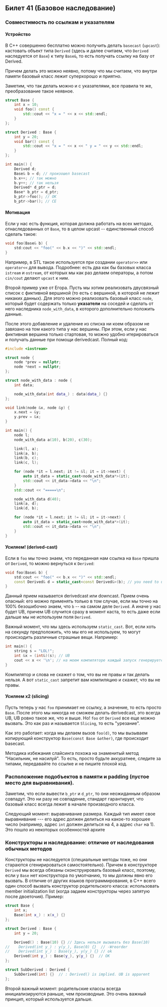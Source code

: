 ## Билет 41 (Базовое наследование)

### Совместимость по ссылкам и указателям

#### Устройство

В C++ совершенно бесплатно можно получить делать `basecast` (`upcast`): кастовать объект типа `Derived` (здесь и далее
считаем, что `Derived` наследуется от `Base`) к типу `Base&`, то есть получать ссылку на базу от Derived.

Причем делать это можно неявно, потому что мы считаем, что внутри памяти базовый класс лежит суперхорошо и приятно.

Заметим, что так делать можно и с указателями, все правила те же, преобразование такое неявное.

```c++
struct Base {
    int x = 10;
    void foo() const {
        std::cout << "x = " << x << std::endl;
    }
};

struct Derived : Base {
    int y = 20;
    void bar() const {
        std::cout << "x = " << x << " y = " << y << std::endl;
    }
};

int main() {
    Derived d;
    Base& b = d; // произошел basecast
    b.x++; // так можно
    b.y++; // так нельзя
    Derived* d_ptr = d;
    Base* b_ptr = d_ptr; 
    b_ptr->foo(); // OK
    b_ptr->bar(); // CE
```

#### Мотивация

Если у нас есть функция, которая должна работать на всех методах, отнаследованных от `Base`, то в целом upcast --
единственный способ сделать такое:

```c++
void foo(Base& b) {
    std:cout << "foo(" << b.x << ")" << std::endl;
}
```

Например, в STL такое используется при создании `operator>>` или `operator<<` для вывода. Подробнее: есть два как бы
базовых класса `istream` и `ostream`, от которых мы как раз делаем операторы, а потом `cin/cout` делают `upcast` к ним.

Второй пример уже от Егора. Пусть мы хотим реализовать двусвязный список с фиктивной вершиной (то есть с вершиной, в
которой не лежит никаких данных). Для этого можно реализовать базовый класс `node`, который будет содержать только
**указатели** на соседей и сделать от него наследника `node_with_data`, в которого дополнительно положить данные.

После этого добавление и удаление из списка ни коем образом не завязано на том какого типа у нас вершины. При этом, если
у нас фиктивная вершина только стартовая, то можно удобно итерироваться и получать данные при помощи derivedcast. Полный
код:

```c++
#include <iostream>

struct node {
    node *prev = nullptr;
    node *next = nullptr;
};

struct node_with_data : node {
    int data;

    node_with_data(int data_) : data(data_) {}
};

void link(node &x, node &y) {
    x.next = &y;
    y.prev = &x;
}

int main() {
    node l;
    node_with_data a(10), b(20), c(30);

    link(l, a);
    link(a, b);
    link(b, c);
    link(c, l);

    for (node *it = l.next; it != &l; it = it->next) {
        auto it_data = static_cast<node_with_data*>(it);
        std::cout << it_data->data << "\n";
    }
    std::cout << "=====\n";

    node_with_data d(40);
    link(a, d);
    link(d, b);

    for (node *it = l.next; it != &l; it = it->next) {
        auto it_data = static_cast<node_with_data*>(it);
        std::cout << it_data->data << "\n";
    }
}
```

#### Усиляем! (derived-cast)

Если в `foo` мы точно знаем, что переданная нам ссылка на `Base` пришла от `Derived`, то можно вернуться к `Derived`:

```c++
void foo(Base& b) {
    std:cout << "foo(" << b.x << ")" << std::endl;
    const Derived& d = static_cast<const Derived&>(b); // you need to use static_cast
}
```

Данный прием называется derivedcast или downcast. Прием очень опасный: его можно применять только в том случае, если мы
точно на 100% безошибочно знаем, что `b` -- на самом деле `Derived`. А иначе у нас будет UB, причем UB случится сразу в
момент каста, то есть даже если дальше мы не используем поля `Derived`.

Важный момент, что мы здесь используем `static_cast`. Вот, если хоть на секунду предположить, что мы его не используем,
то могут происходить различные страшные вещи. Например:

```c++
int main() {
    string s = "LOL!";
    int &x = (int&)(s); // UB
    cout << x << '\n'; // на моем компиляторе каждый запуск генерируется случайное число
}
```

Компилятор и слова не скажет о том, что вы не правы и так делать нельзя. А вот `static_cast` запретит вам компиляцию и
скажет, что вы не правы.

#### Усиляем x2 (slicing)

Пусть теперь у нас `foo` принимает не ссылку, а значение, то есть просто `Base`. После этого мы никогда не сможем делать
derivedcast, это всегда UB, UB ровно такое же, что и выше. Но! `foo` от `Derived` все еще можно вызвать. Это как раз и
называется `Slicing`, то есть "урезание".

Как это работает: когда мы делаем вызов `foo(d)`, то мы вызываем копирующий конструктор `Base(const Base &other)`, где
происходит basecast.

Методика избежания слайсинга похожа на знаменитый метод "Насильник, не насилуй". То есть, просто будьте аккуратнее,
следите за типами, передавайте по ссылке и не пишите плохой код.

### Расположение подобъектов в памяти и padding (пустое место для выравнивания).

Заметим, что если вывести `b_ptr` и `d_ptr`, то они неожиданным образом совпадут. Это ни разу не совпадение, стандарт
гарантирует, что базовый класс всегда лежит в начале производного класса.

Следующий момент: выравнивание размера. Каждый тип имеет свое выравнивание --- его адрес должен делиться на какое-то
хорошее число (например, адрес `int` должен делиться на 4, а адрес `char` на 1). Это пошло из некоторых особенностей архите

### Конструкторы и наследование: отличие от наследования обычных методов

Конструкторы не наследуется (специальные методы тоже, но они стараются сгенирироваться самостоятельно). Причем в
конструкторе `Derived` мы всегда обязаны сконструировать базовый класс, поэтому, если у `Base` нет конструктора по
умолчанию, то мы должны явно его вызвать. В отличие от других языков программирования, в C++ всего один способ вызвать
конструктор родительского класса: использовать member initialization list (когда задаем конструкторы через запятую после
двоеточия). Пример:

```c++
struct Base {
    int x;
    Base(int x_) : x(x_) {}
};

struct Derived : Base {
    int y = 20;

    Derived() : Base(10) {} // Здесь нельзя вызывать без Base(10)
//    Derived(int y_) : y(y_), Base(0) {}  // -Wreorder
//    Derived(int y_) : Base(y_), y(y_) {} // ok
    Derived(int y_) : Base(y_), y(y_) {}  // OK
};

struct SubDerived : Derived {
    SubDerived(int) {}  // : Derived() is implied. UB is apparent
};
```

Второй важный момент: родительские классы всегда инициализируются раньше, чем производные. Это очень важный принцип,
который используется дальше.